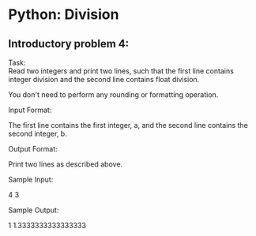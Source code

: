Python: Division
================

Introductory problem 4:
---------------------



Task:  
Read two integers and print two lines, such that the first line contains integer division and the second line contains float division.

You don't need to perform any rounding or formatting operation.



Input Format:
>
The first line contains the first integer, a, and the second line contains the second integer, b.

Output Format:
>
Print two lines as described above.

Sample Input:  
>
4
3

Sample Output:  
>
1
1.3333333333333333
